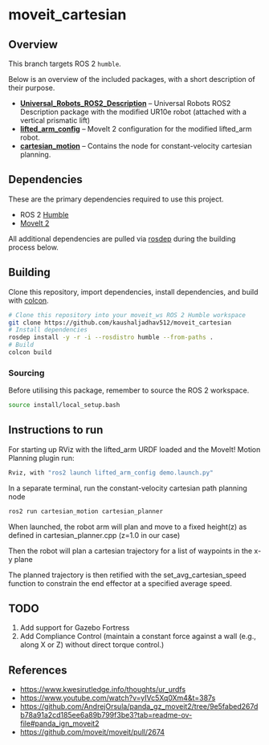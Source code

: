 # moveit_cartesian

## Overview

This branch targets ROS 2 `humble`.

Below is an overview of the included packages, with a short description of their purpose.

- [**Universal_Robots_ROS2_Description**](./Universal_Robots_ROS2_Description) – Universal Robots ROS2 Description package with the modified UR10e robot (attached with a vertical prismatic lift)
- [**lifted_arm_config**](./lifted_arm_config) – MoveIt 2 configuration for the modified lifted_arm robot.
- [**cartesian_motion**](./cartesian_motion) – Contains the node for constant-velocity cartesian planning.

## Dependencies

These are the primary dependencies required to use this project.

- ROS 2 [Humble](https://docs.ros.org/en/humble/Installation.html)
- [MoveIt 2](https://moveit.picknik.ai/main/doc/tutorials/getting_started/getting_started.html)

All additional dependencies are pulled via [rosdep](https://wiki.ros.org/rosdep) during the building process below.

## Building

Clone this repository, import dependencies, install dependencies, and build with [colcon](https://colcon.readthedocs.io).

```bash
# Clone this repository into your moveit_ws ROS 2 Humble workspace
git clone https://github.com/kaushaljadhav512/moveit_cartesian
# Install dependencies
rosdep install -y -r -i --rosdistro humble --from-paths .
# Build
colcon build
```

### Sourcing

Before utilising this package, remember to source the ROS 2 workspace.

```bash
source install/local_setup.bash
```


## Instructions to run

For starting up RViz with the lifted_arm URDF loaded and the MoveIt! Motion Planning plugin run: 

```bash
Rviz, with "ros2 launch lifted_arm_config demo.launch.py"
```


In a separate terminal, run the constant-velocity cartesian path planning node
```bash
ros2 run cartesian_motion cartesian_planner
```


When launched, the robot arm will plan and move to a fixed height(z) as defined in cartesian_planner.cpp (z=1.0 in our case)

Then the robot will plan a cartesian trajectory for a list of waypoints in the x-y plane

The planned trajectory is then retified with the set_avg_cartesian_speed function to constrain the end effector at a specified average speed.


## TODO

1. Add support for Gazebo Fortress
2. Add Compliance Control (maintain a constant force against a
wall (e.g., along X or Z) without direct torque control.)


## References

* https://www.kwesirutledge.info/thoughts/ur_urdfs
* https://www.youtube.com/watch?v=yIVc5Xq0Xm4&t=387s
* https://github.com/AndrejOrsula/panda_gz_moveit2/tree/9e5fabed267db78a91a2cd185ee6a89b799f3be3?tab=readme-ov-file#panda_ign_moveit2
* https://github.com/moveit/moveit/pull/2674
